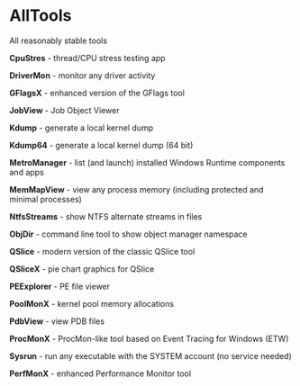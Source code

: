# AllTools
All reasonably stable tools

**CpuStres** - thread/CPU stress testing app

**DriverMon** - monitor any driver activity

**GFlagsX** - enhanced version of the GFlags tool

**JobView** - Job Object Viewer

**Kdump** - generate a local kernel dump

**Kdump64** - generate a local kernel dump (64 bit)

**MetroManager** - list (and launch) installed Windows Runtime components and apps

**MemMapView** - view any process memory (including protected and minimal processes)

**NtfsStreams** - show NTFS alternate streams in files

**ObjDir** - command line tool to show object manager namespace

**QSlice** - modern version of the classic QSlice tool

**QSliceX** - pie chart graphics for QSlice

**PEExplorer** - PE file viewer

**PoolMonX** - kernel pool memory allocations

**PdbView** - view PDB files

**ProcMonX** - ProcMon-like tool based on Event Tracing for Windows (ETW)

**Sysrun** - run any executable with the SYSTEM account (no service needed)

**PerfMonX** - enhanced Performance Monitor tool
